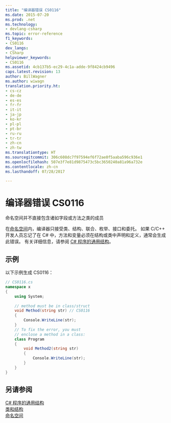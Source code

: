 ```yaml
---
title: "编译器错误 CS0116"
ms.date: 2015-07-20
ms.prod: .net
ms.technology:
- devlang-csharp
ms.topic: error-reference
f1_keywords:
- CS0116
dev_langs:
- CSharp
helpviewer_keywords:
- CS0116
ms.assetid: 4cb137b5-ec29-4c1a-adde-9f8424cb9496
caps.latest.revision: 13
author: BillWagner
ms.author: wiwagn
translation.priority.ht:
- cs-cz
- de-de
- es-es
- fr-fr
- it-it
- ja-jp
- ko-kr
- pl-pl
- pt-br
- ru-ru
- tr-tr
- zh-cn
- zh-tw
ms.translationtype: HT
ms.sourcegitcommit: 306c608dc7f97594ef6f72ae0f5aaba596c936e1
ms.openlocfilehash: 507e3f7e81d9875473c5bc3650240a81a96a732e
ms.contentlocale: zh-cn
ms.lasthandoff: 07/28/2017

---
```

# <a name="compiler-error-cs0116"></a>编译器错误 CS0116
命名空间并不直接包含诸如字段或方法之类的成员  
  
 在[命名空间](../../../csharp/language-reference/keywords/namespace.md)内，编译器只接受类、结构、联合、枚举、接口和委托。 如果 C/C++ 开发人员忘记了在 C# 中，方法和变量必须在结构或类中声明和定义，通常会生成此错误。 有关详细信息，请参阅 [C# 程序的通用结构](../../../csharp/programming-guide/inside-a-program/general-structure-of-a-csharp-program.md)。  
  
## <a name="example"></a>示例  
 以下示例生成 CS0116：  
  
```csharp  
// CS0116.cs  
namespace x  
{  
    using System;  
  
    // method must be in class/struct  
    void Method(string str) // CS0116  
    {  
        Console.WriteLine(str);  
    }  
    // To fix the error, you must  
    // enclose a method in a class:  
    class Program  
    {  
        void Method2(string str)  
        {  
            Console.WriteLine(str);  
        }  
    }  
}  
```  
  
## <a name="see-also"></a>另请参阅  
 [C# 程序的通用结构](../../../csharp/programming-guide/inside-a-program/general-structure-of-a-csharp-program.md)   
 [类和结构](../../../csharp/programming-guide/classes-and-structs/index.md)   
 [命名空间](../../../csharp/programming-guide/namespaces/index.md)

